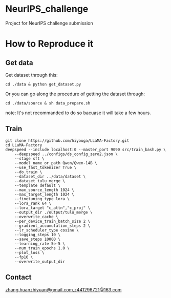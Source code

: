 # NeurIPS_challenge
Project for NeurIPS challenge submission

# How to Reproduce it

## Get data

Get dataset through this:
```
cd ./data & python get_dataset.py
```

Or you can go along the procedure of getting the dataset through:  
```
cd ./data/source & sh data_prepare.sh
```
note: It's not recommanded to do so bacuase it will take a few hours.


## Train

```
git clone https://github.com/hiyouga/LLaMA-Factory.git
cd LLaMA-Factory
deepspeed --include localhost:0 --master_port 9090 src/train_bash.py \
    --deepspeed ../configs/ds_config_zero2.json \
    --stage sft \
    --model_name_or_path Qwen/Qwen-14B \
    --use_fast_tokenizer True \
    --do_train \
    --dataset_dir ../data/dataset \
    --dataset tulu_merge \
    --template default \
    --max_source_length 1024 \
    --max_target_length 1024 \
    --finetuning_type lora \
    --lora_rank 64 \
    --lora_target "c_attn","c_proj" \
    --output_dir ./output/tulu_merge \
    --overwrite_cache \
    --per_device_train_batch_size 2 \
    --gradient_accumulation_steps 2 \
    --lr_scheduler_type cosine \
    --logging_steps 10 \
    --save_steps 10000 \
    --learning_rate 5e-5 \
    --num_train_epochs 1.0 \
    --plot_loss \
    --fp16 \
    --overwrite_output_dir
```

## Contact 
zhang.huanzhiyuan@gmail.com,z441296721@163.com